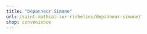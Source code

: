 ```yaml
---
title: "Dépanneur Simone"
url: /saint-mathias-sur-richelieu/depanneur-simone/
shop: convenience
---
```

